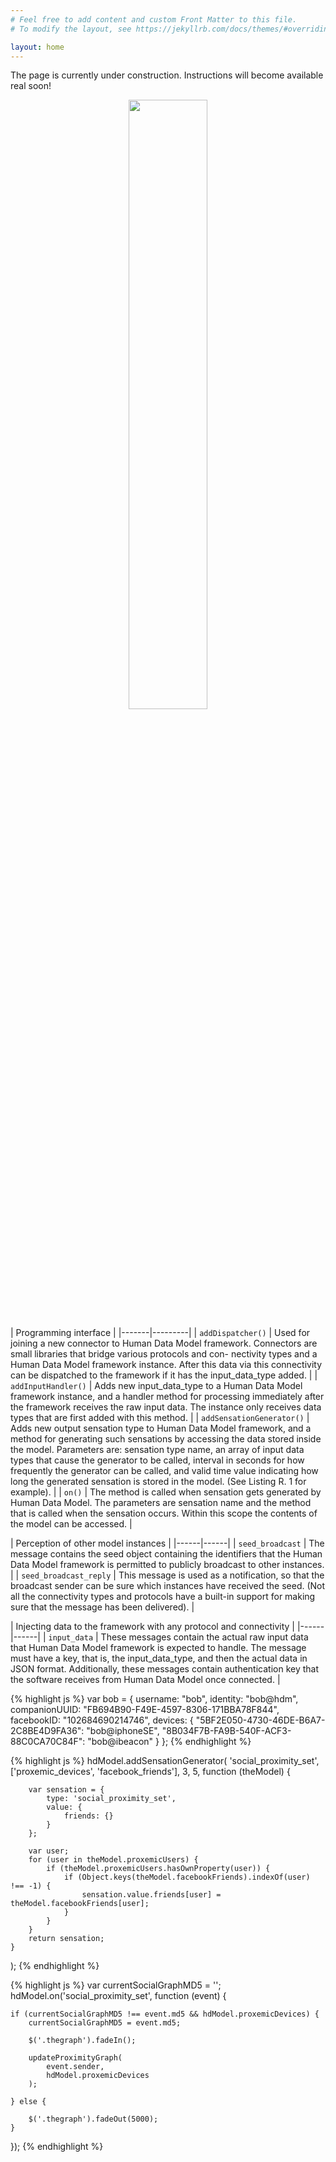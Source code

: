 ```yaml
---
# Feel free to add content and custom Front Matter to this file.
# To modify the layout, see https://jekyllrb.com/docs/themes/#overriding-theme-defaults

layout: home
---
```

The page is currently under construction. Instructions will become available real soon!

<center>
<img src="{{site.baseurl}}/assets/img/PCS.png" width="50%">
</center>

| Programming interface |
|-------|---------|
| `addDispatcher()` | Used for joining a new connector to Human Data Model framework. Connectors are small libraries that bridge various protocols and con- nectivity types and a Human Data Model framework instance. After this data via this connectivity can be dispatched to the framework if it has the input_data_type added. |
| `addInputHandler()` | Adds new input_data_type to a Human Data Model framework instance, and a handler method for processing immediately after the framework receives the raw input data. The instance only receives data types that are first added with this method. |
| `addSensationGenerator()` | Adds new output sensation type to Human Data Model framework, and a method for generating such sensations by accessing the data stored inside the model. Parameters are: sensation type name, an array of input data types that cause the generator to be called, interval in seconds  for how frequently the generator can be called, and valid time value indicating how long the generated sensation is stored in the model. (See Listing R. 1 for example). |
| `on()` | The method is called when sensation gets generated by Human Data Model. The parameters are sensation name and the method that is called when the sensation occurs. Within this scope the contents of the model can be accessed. |

| Perception of other model instances |
|------|------|
| `seed_broadcast` | The message contains the seed object containing the identifiers that the Human Data Model framework is permitted to publicly broadcast to other instances. |
| `seed_broadcast_reply` | This message is used as a notification, so that the broadcast sender can be sure which instances have received the seed. (Not all the connectivity types and protocols have a built-in support for making sure that the message has been delivered). |

| Injecting data to the framework with any protocol and connectivity |
|------|------|
| `input_data` | These messages contain the actual raw input data that Human Data Model framework is expected to handle. The message must have a key, that is, the input_data_type, and then the actual data in JSON format. Additionally, these messages contain authentication key that the software receives from Human Data Model once connected. |

{% highlight js %}
var bob = {
    username: "bob",
    identity: "bob@hdm",
    companionUUID: "FB694B90-F49E-4597-8306-171BBA78F844",
    facebookID: "102684690214746",
    devices: {
        "5BF2E050-4730-46DE-B6A7-2C8BE4D9FA36": "bob@iphoneSE",
        "8B034F7B-FA9B-540F-ACF3-88C0CA70C84F": "bob@ibeacon"
    }
};
{% endhighlight %}

{% highlight js %}
hdModel.addSensationGenerator(
    'social_proximity_set', ['proxemic_devices', 'facebook_friends'], 3, 5,
    function (theModel) {

        var sensation = {
            type: 'social_proximity_set',
            value: {
                friends: {}
            }
        };

        var user;
        for (user in theModel.proxemicUsers) {
            if (theModel.proxemicUsers.hasOwnProperty(user)) {
                if (Object.keys(theModel.facebookFriends).indexOf(user) !== -1) {
                    sensation.value.friends[user] = theModel.facebookFriends[user];
                }
            }
        }
        return sensation;
    }
);
{% endhighlight %}

{% highlight js %}
var currentSocialGraphMD5 = '';
hdModel.on('social_proximity_set', function (event) {

    if (currentSocialGraphMD5 !== event.md5 && hdModel.proxemicDevices) {
        currentSocialGraphMD5 = event.md5;

        $('.thegraph').fadeIn();

        updateProximityGraph(
            event.sender,
            hdModel.proxemicDevices
        );

    } else {

        $('.thegraph').fadeOut(5000);
    }
});
{% endhighlight %}
